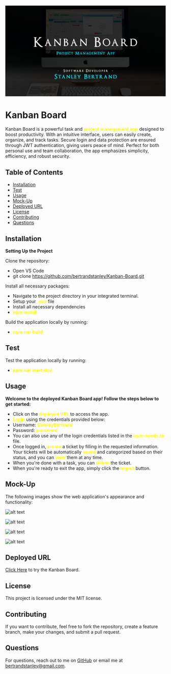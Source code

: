 ![alt text](<Kanban Board.png>)

# Kanban Board
Kanban Board is a powerful task and <span style="color: yellow;">**project management app**</span> designed to boost productivity. With an intuitive interface, users can easily create, organize, and track tasks. Secure login and data protection are ensured through JWT authentication, giving users peace of mind. Perfect for both personal use and team collaboration, the app emphasizes simplicity, efficiency, and robust security.

## Table of Contents
- [Installation](#installation)
- [Test](#test)
- [Usage](#usage)
- [Mock-Up](#mock-up)
- [Deployed URL](#deployed-url)
- [License](#license)
- [Contributing](#contributing)
- [Questions](#questions)

## Installation

**Setting Up the Project**

Clone the repository:

- Open VS Code
- git clone <https://github.com/bertrandstanley/Kanban-Board.git>

Install all necessary packages:

- Navigate to the project directory in your integrated terminal.
- Setup your <span style="color: yellow;">**.env**</span> file
- Install all necessary dependencies
- <span style="color: yellow;">**npm install**</span>

Build the application locally by running:

- <span style="color: yellow;">**npm run build**</span>

## Test

Test the application locally by running:

- <span style="color: yellow;">**npm run start:dev**</span>

## Usage
**Welcome to the deployed Kanban Board app! Follow the steps below to get started:**

- Click on the <span style="color: yellow;">**deployed URL**</span> to access the app.
- <span style="color: yellow;">**Login**</span> using the credentials provided below:
- Username: <span style="color: yellow;">**StanleyBertrand**</span>
- Password: <span style="color: yellow;">**password**</span> 
- You can also use any of the login credentials listed in the <span style="color: yellow;">**user-seeds.ts**</span> file.
- Once logged in, <span style="color: yellow;">**create**</span> a ticket by filling in the requested information. Your tickets will be automatically <span style="color: yellow;">**saved**</span> and categorized based on their status, and you can <span style="color: yellow;">**view**</span> them at any time.
- When you're done with a task, you can <span style="color: yellow;">**delete**</span> the ticket.
- When you're ready to exit the app, simply click the <span style="color: yellow;">**logout**</span> button.

## Mock-Up
The following images show the web application's appearance and functionality:

![alt text](<Screenshot 2025-03-11 at 4.48.28 AM.png>)

![alt text](<Screenshot 2025-03-11 at 4.49.56 AM.png>)

![alt text](<Screenshot 2025-03-11 at 4.50.52 AM.png>)

![alt text](<Screenshot 2025-03-11 at 4.51.24 AM.png>)

## Deployed URL

[Click Here](https://kanban-board-uyyf.onrender.com) to try the Kanban Board.

## License

This project is licensed under the MIT license.

## Contributing
If you want to contribute, feel free to fork the repository, create a feature branch, make your changes, and submit a pull request.

## Questions
For questions, reach out to me on [GitHub](https://github.com/bertrandstanley) or email me at bertrandstanley@gmail.com.
